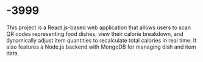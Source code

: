 # -3999
This project is a React.js-based web application that allows users to scan QR codes representing food dishes, view their calorie breakdown, and dynamically adjust item quantities to recalculate total calories in real time. It also features a Node.js backend with MongoDB for managing dish and item data.
